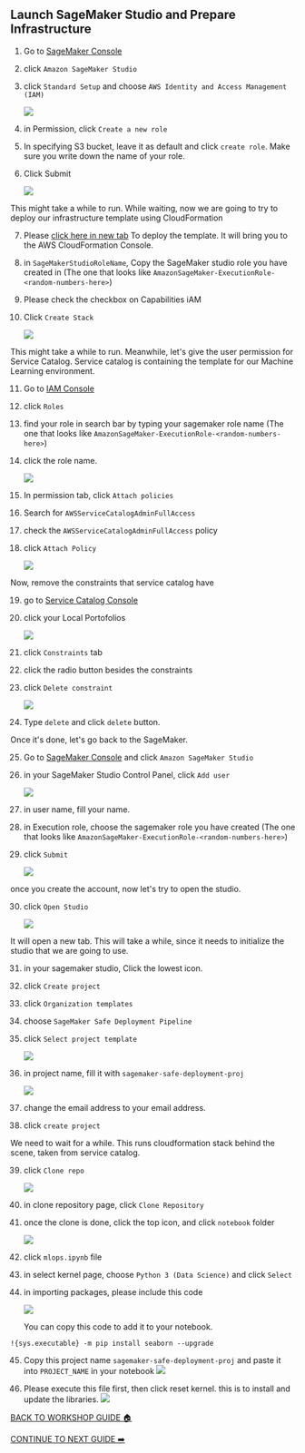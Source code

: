 ## Launch SageMaker Studio and Prepare Infrastructure

1. Go to [SageMaker Console](https://console.aws.amazon.com/sagemaker/home?region=us-east-1#/)
2. click `Amazon SageMaker Studio`
3. click `Standard Setup` and choose `AWS Identity and Access Management (IAM)`

    ![](../images/PrepareInfra/3.png)

4. in Permission, click `Create a new role`
5. In specifying S3 bucket, leave it as default and click `create role`. Make sure you write down the name of your role.
6. Click Submit

    ![](../images/PrepareInfra/6.png)


This might take a while to run. While waiting, now we are going to try to deploy our infrastructure template using CloudFormation

7. Please [click here in new tab](https://us-east-1.console.aws.amazon.com/cloudformation/home?region=us-east-1#/stacks/quickcreate?templateUrl=https%3A%2F%2Famazon-sagemaker-safe-deployment-pipeline.s3.amazonaws.com%2Fstudio.yml&stackName=mlops-studio&param_PipelineBucket=amazon-sagemaker-safe-deployment-pipeline) To deploy the template. It will bring you to the AWS CloudFormation Console.
8. in `SageMakerStudioRoleName`, Copy the SageMaker studio role you have created in (The one that looks like `AmazonSageMaker-ExecutionRole-<random-numbers-here>`)
9. Please check the checkbox on Capabilities iAM
10. Click `Create Stack`

    ![](../images/PrepareInfra/10.png)


This might take a while to run. Meanwhile, let's give the user permission for Service Catalog. Service catalog is containing the template for our Machine Learning environment.

11. Go to [IAM Console](https://console.aws.amazon.com/iam/home?region=us-east-1#)
12. click `Roles`
13. find your role in search bar by typing your sagemaker role name (The one that looks like `AmazonSageMaker-ExecutionRole-<random-numbers-here>`)
14. click the role name.

    ![](../images/PrepareInfra/14.png)

15. In permission tab, click `Attach policies`
16. Search for `AWSServiceCatalogAdminFullAccess`
17. check the `AWSServiceCatalogAdminFullAccess` policy
18. click `Attach Policy`

    ![](../images/PrepareInfra/18.png)

Now, remove the constraints that service catalog have

19. go to [Service Catalog Console](https://console.aws.amazon.com/servicecatalog/home?region=us-east-1#portfolios?activeTab=localAdminPortfolios)
20. click your Local Portofolios

    ![](../images/PrepareInfra/20.png)

21. click `Constraints` tab
22. click the radio button besides the constraints
23. click `Delete constraint`

    ![](../images/PrepareInfra/23.png)

24. Type `delete` and click `delete` button.

Once it's done, let's go back to the SageMaker.

25. Go to [SageMaker Console](https://console.aws.amazon.com/sagemaker/home?region=us-east-1#/landing) and click `Amazon SageMaker Studio`
26. in your SageMaker Studio Control Panel, click `Add user`

    ![](../images/PrepareInfra/26.png)

27. in user name, fill your name.
28. in Execution role, choose the sagemaker role you have created (The one that looks like `AmazonSageMaker-ExecutionRole-<random-numbers-here>`)
29. click `Submit`

    ![](../images/PrepareInfra/29.png)

once you create the account, now let's try to open the studio.

30. click `Open Studio`

    ![](../images/PrepareInfra/30.png)

It will open a new tab. This will take a while, since it needs to initialize the studio that we are going to use.

31. in your sagemaker studio, Click the lowest icon.
32. click `Create project`
33. click `Organization templates`
34. choose `SageMaker Safe Deployment Pipeline`
35. click `Select project template`

    ![](../images/PrepareInfra/35.png)

36. in project name, fill it with `sagemaker-safe-deployment-proj`

    ![](../images/PrepareInfra/36.png)

37. change the email address to your email address.
38. click `create project`

We need to wait for a while. This runs cloudformation stack behind the scene, taken from service catalog.

39. click `Clone repo`

    ![](../images/PrepareInfra/39.png)

40. in clone repository page, click `Clone Repository`
41. once the clone is done, click the top icon, and click `notebook` folder

    ![](../images/PrepareInfra/41.png)

42. click `mlops.ipynb` file
43. in select kernel page, choose `Python 3 (Data Science)` and click `Select`
44. in importing packages, please include this code

    ![](../images/PrepareInfra/44.png)

    You can copy this code to add it to your notebook.

```
!{sys.executable} -m pip install seaborn --upgrade
```

45. Copy this project name `sagemaker-safe-deployment-proj` and paste it into `PROJECT_NAME` in your notebook
    ![](../images/PrepareInfra/45.png)

46. Please execute this file first, then click reset kernel. this is to install and update the libraries.
    ![](../images/PrepareInfra/46.png)

[BACK TO WORKSHOP GUIDE :house:](../README.md)

[CONTINUE TO NEXT GUIDE :arrow_right:](DataPrep.md)